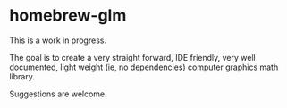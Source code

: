# homebrew-glm

This is a work in progress.

The goal is to create a very straight forward, IDE friendly, very well documented, light weight (ie, no dependencies) computer graphics math library.

Suggestions are welcome.

